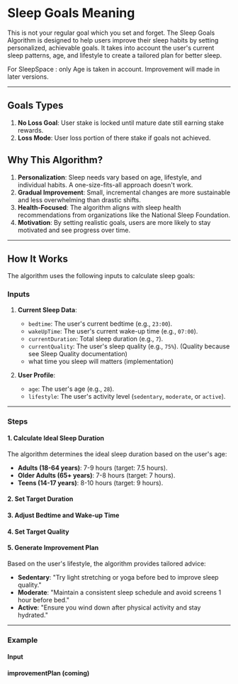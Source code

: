 # Sleep Goals Meaning

This is not your regular goal which you set and forget. The Sleep Goals Algorithm is designed to help users improve their sleep habits by setting personalized, achievable goals. It takes into account the user's current sleep patterns, age, and lifestyle to create a tailored plan for better sleep. 

For SleepSpace : only Age is taken in account. Improvement will made in later versions.

---

## **Goals Types**

1. **No Loss Goal**: User stake is locked until mature date still earning stake rewards.
2. **Loss Mode**: User loss portion of there stake if goals not achieved.

## **Why This Algorithm?**

1. **Personalization**: Sleep needs vary based on age, lifestyle, and individual habits. A one-size-fits-all approach doesn't work.
2. **Gradual Improvement**: Small, incremental changes are more sustainable and less overwhelming than drastic shifts.
3. **Health-Focused**: The algorithm aligns with sleep health recommendations from organizations like the National Sleep Foundation.
4. **Motivation**: By setting realistic goals, users are more likely to stay motivated and see progress over time.

---

## **How It Works**

The algorithm uses the following inputs to calculate sleep goals:

### **Inputs**
1. **Current Sleep Data**:
   - `bedtime`: The user's current bedtime (e.g., `23:00`).
   - `wakeUpTime`: The user's current wake-up time (e.g., `07:00`).
   - `currentDuration`: Total sleep duration (e.g., `7`).
   - `currentQuality`: The user's sleep quality (e.g., `75%`). (Quality because see Sleep Quality documentation)
   - what time you sleep will matters (implementation)

2. **User Profile**:
   - `age`: The user's age (e.g., `28`).
   - `lifestyle`: The user's activity level (`sedentary`, `moderate`, or `active`).

---

### **Steps**

#### **1. Calculate Ideal Sleep Duration**
The algorithm determines the ideal sleep duration based on the user's age:
- **Adults (18-64 years)**: 7-9 hours (target: 7.5 hours).
- **Older Adults (65+ years)**: 7-8 hours (target: 7 hours).
- **Teens (14-17 years)**: 8-10 hours (target: 9 hours).

#### **2. Set Target Duration**

#### **3. Adjust Bedtime and Wake-up Time**

#### **4. Set Target Quality**

#### **5. Generate Improvement Plan**
Based on the user's lifestyle, the algorithm provides tailored advice:
- **Sedentary**: "Try light stretching or yoga before bed to improve sleep quality."
- **Moderate**: "Maintain a consistent sleep schedule and avoid screens 1 hour before bed."
- **Active**: "Ensure you wind down after physical activity and stay hydrated."

---

### **Example**

#### **Input**
#### **improvementPlan** (coming)

